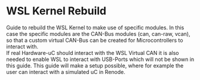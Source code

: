 # WSL Kernel Rebuild

Guide to rebuild the WSL Kernel to make use of specific modules. In this case the specific modules are the CAN-Bus modules (can, can-raw, vcan), so that a custom virtual CAN-Bus can be created for Microcontrollers to interact with.  
If real Hardware-uC should interact with the WSL Virtual CAN it is also needed to enable WSL to interact with USB-Ports which will not be shown in this guide. This guide will make a setup possible, where for example the user can interact with a simulated uC in Renode.

